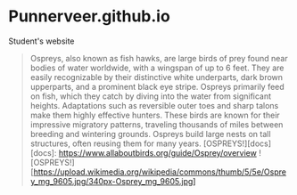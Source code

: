 # Punnerveer.github.io
Student's website
>Ospreys, also known as fish hawks, are large birds of prey found near bodies of water worldwide, with a wingspan of up to 6 feet. They are easily recognizable by their distinctive white underparts, dark brown upperparts, and a prominent black eye stripe. Ospreys primarily feed on fish, which they catch by diving into the water from significant heights. Adaptations such as reversible outer toes and sharp talons make them highly effective hunters. These birds are known for their impressive migratory patterns, traveling thousands of miles between breeding and wintering grounds. Ospreys build large nests on tall structures, often reusing them for many years.
> [OSPREYS!][docs]
[docs]: https://www.allaboutbirds.org/guide/Osprey/overview
>![OSPREYS!][https://upload.wikimedia.org/wikipedia/commons/thumb/5/5e/Osprey_mg_9605.jpg/340px-Osprey_mg_9605.jpg]
